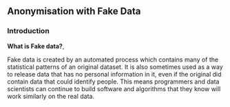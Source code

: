 ## Anonymisation with Fake Data

### Introduction

**What is Fake data?**, 

Fake data is created by an automated process which contains many of the statistical patterns of an original dataset. It is also sometimes used as a way to release data that has no personal information in it, even if the original did contain data that could identify people. This means programmers and data scientists can continue to build software and algorithms that they know will work similarly on the real data.
